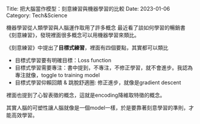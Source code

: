 Title: 把大腦當作模型：刻意練習與機器學習的比較
Date: 2023-01-06
Category: Tech&Science

機器學習從人類學習與人腦運作取用了許多概念
最近看了談如何學習的暢銷書《刻意練習》，發現裡面很多概念可以用機器學習來類比。

《刻意練習》中提出了**目標式練習**，裡面有四個要點，其實都可以類比

 - 目標式學習要有明確目標：Loss function
 - 目標式學習需要專注：書中提到，不專注，不修正學習，就不會進步。我認為專注就像，toggle to training model
 - 目標式學習仰賴回饋 & 跳脫舒適圈: 修正進步，就像是gradient descent

裡面也提到了心智表徵的概念，這就是encoding降維取特徵的概念。

其實人腦的可塑性讓人腦就像是一個model一樣，於是要靠著刻意學習的準則，才能高效學習。